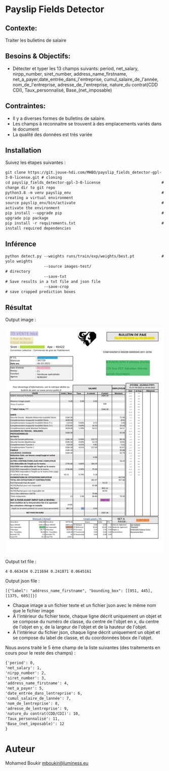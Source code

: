 # Payslip Fields Detector

## Contexte: 
Traiter les bulletins de salaire  

## Besoins & Objectifs:
- Détecter et typer les 13 champs suivants: period, net_salary, nirpp_number, siret_number, address_name_firstname, net_a_payer,date_entrée_dans_l'entreprise, cumul_salaire_de_l'année, nom_de_l'entreprise, adresse_de_l'entreprise, nature_du contrat(CDD CDI), Taux_personnalisé, Base_(net_imposable) 


## Contraintes:

- Il y a diverses formes de bulletins de salaire.
- Les champs à reconnaitre se trouvent à des emplacements variés dans le document
- La qualité des données est très variée 



## Installation
Suivez les étapes suivantes :

    git clone https://git.jouve-hdi.com/MHBO/payslip_fields_detector-gpl-3-0-license.git # cloning
    cd payslip_fields_detector-gpl-3-0-license                           # change dir to git repo
    python3.8 -m venv payslip_env                                        # creating a virtual environment
    source payslip_env/bin/activate                                      # activate the environment
    pip install --upgrade pip                                            # upgrade pip package
    pip install -r requirements.txt                                      # install required dependencies


## Inférence

    python detect.py --weights runs/train/exp/weights/best.pt            # yolo weights
                     --source images-test/                                # directory
                     --save-txt                                           # Save results in a txt file and json file
                     --save-crop                                          # save cropped prediction boxes

## Résultat

Output image :

![demo](demos/Image1.jpg)

Output txt file :

```
4 0.663434 0.211694 0.241871 0.0645161

```

Output json file :

```
[{"label": "address_name_firstname", "bounding_box": [[951, 445], [1375, 605]]}]

```
- Chaque image a un fichier texte et un fichier json avec le même nom que le fichier image
- À l'intérieur du fichier texte, chaque ligne décrit uniquement un objet et se compose du numéro de classe, du centre de l'objet en x, du centre de l'objet en y, de la largeur de l'objet et de la hauteur de l'objet.
- À l'intérieur du fichier json, chaque ligne décrit uniquement un objet et se compose du label de classe, et du coordonnées bbox de l'objet.

Nous avons traité le 5 ème champ de la liste suivantes (des traitements en cours pour le reste des champs) :

``` 
{'period': 0,
'net_salary': 1,
'nirpp_number': 2,
'siret_number': 3,
'address_name_firstname': 4,
'net_a_payer': 5,
'date_entrée_dans_lentreprise': 6,
'cumul_salaire_de_lannée': 7,
'nom_de_lentreprise': 8,
'adresse_de_lentreprise': 9,
'nature_du contrat(CDD/CDI)': 10,
'Taux_personnalisé': 11,
'Base_(net_imposable)': 12
}

```

# Auteur

Mohamed Boukir <mboukir@luminess.eu>